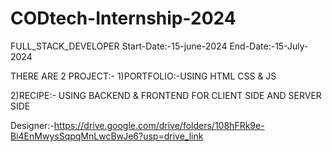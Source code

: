 # CODtech-Internship-2024
FULL_STACK_DEVELOPER
Start-Date:-15-june-2024
End-Date:-15-July-2024

THERE ARE 2 PROJECT:-
1)PORTFOLIO:-USING HTML CSS & JS

2)RECIPE:- USING BACKEND & FRONTEND FOR CLIENT SIDE AND SERVER SIDE  

Designer:-https://drive.google.com/drive/folders/108hFRk9e-Bi4EnMwysSqpqMnLwcBwJe6?usp=drive_link
